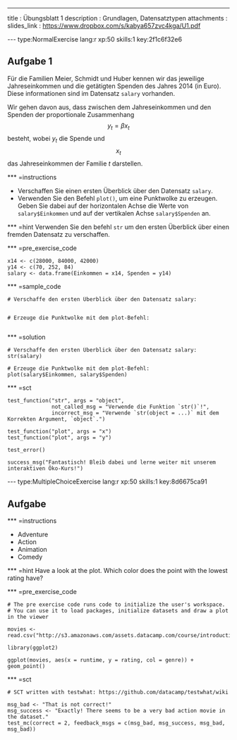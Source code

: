 ---
title       : Übungsblatt 1
description : Grundlagen, Datensatztypen
attachments :
slides_link : https://www.dropbox.com/s/kabya657zvc4kga/U1.pdf





--- type:NormalExercise lang:r xp:50 skills:1 key:2f1c6f32e6
## Aufgabe 1
Für die Familien Meier, Schmidt und Huber kennen wir das jeweilige Jahreseinkommen und
die getätigten Spenden des Jahres 2014 (in Euro). Diese informationen sind im Datensatz  `salary` vorhanden.

Wir gehen davon aus, dass zwischen dem Jahreseinkommen und den Spenden der proportionale Zusammenhang
$$y_{t}=\beta x_{t}$$ 
besteht, wobei $y_{t}$ die Spende und $$ x_{t} $$ das Jahreseinkommen der Familie
$t$ darstellen.

*** =instructions
- Verschaffen Sie einen ersten Überblick über den Datensatz `salary`.
- Verwenden Sie den Befehl `plot()`, um eine Punktwolke zu erzeugen. Geben Sie dabei auf der horizontalen Achse die Werte von  `salary$Einkommen` und auf der vertikalen Achse `salary$Spenden` an.

*** =hint
Verwenden Sie den befehl `str` um den ersten Überblick über einen fremden Datensatz zu verschaffen. 

*** =pre_exercise_code
```{r}
x14 <- c(28000, 84000, 42000)
y14 <- c(70, 252, 84)
salary <- data.frame(Einkommen = x14, Spenden = y14) 
```

*** =sample_code
```{r}
# Verschaffe den ersten Überblick über den Datensatz salary:


# Erzeuge die Punktwolke mit dem plot-Befehl:


```

*** =solution
```{r}
# Verschaffe den ersten Überblick über den Datensatz salary:
str(salary)

# Erzeuge die Punktwolke mit dem plot-Befehl:
plot(salary$Einkommen, salary$Spenden)
```

*** =sct
```{r}
test_function("str", args = "object",
              not_called_msg = "Verwende die Funktion `str()`!",
              incorrect_msg = "Verwende `str(object = ...)` mit dem Korrekten Argument, `object`.")

test_function("plot", args = "x")
test_function("plot", args = "y")

test_error()

success_msg("Fantastisch! Bleib dabei und lerne weiter mit unserem interaktiven Öko-Kurs!")
```



--- type:MultipleChoiceExercise lang:r xp:50 skills:1 key:8d6675ca91
## Aufgabe 


*** =instructions
- Adventure
- Action
- Animation
- Comedy

*** =hint
Have a look at the plot. Which color does the point with the lowest rating have?

*** =pre_exercise_code
```{r}
# The pre exercise code runs code to initialize the user's workspace.
# You can use it to load packages, initialize datasets and draw a plot in the viewer

movies <- read.csv("http://s3.amazonaws.com/assets.datacamp.com/course/introduction_to_r/movies.csv")

library(ggplot2)

ggplot(movies, aes(x = runtime, y = rating, col = genre)) + geom_point()
```

*** =sct
```{r}
# SCT written with testwhat: https://github.com/datacamp/testwhat/wiki

msg_bad <- "That is not correct!"
msg_success <- "Exactly! There seems to be a very bad action movie in the dataset."
test_mc(correct = 2, feedback_msgs = c(msg_bad, msg_success, msg_bad, msg_bad))
```















